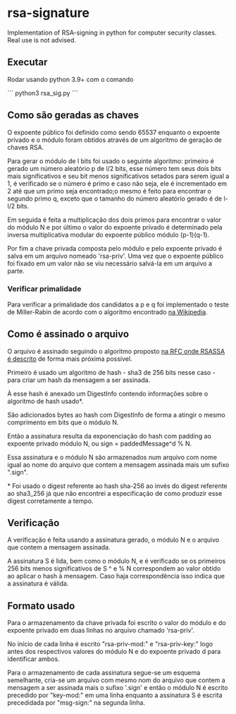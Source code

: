 # rsa-signature

Implementation of RSA-signing in python for computer security classes. Real use is not advised.

## Executar

Rodar usando python 3.9+ com o comando

´´´
python3 rsa_sig.py
´´´

## Como são geradas as chaves

O expoente público foi definido como sendo 65537 enquanto o expoente privado e o módulo foram obtidos através de um algoritmo de geração de chaves RSA.

Para gerar o módulo de l bits foi usado o seguinte algoritmo: primeiro é gerado um número aleatório p de l/2 bits, esse número tem seus dois bits mais significativos e seu bit menos significativos setados para serem igual a 1, é verificado se o número é primo e caso não seja, ele é incrementado em 2 até que um primo seja encontrado;o mesmo é feito para encontrar o segundo primo q, exceto que o tamanho do número aleatório gerado é de l-l/2 bits.

Em seguida é feita a multiplicação dos dois primos para encontrar o valor do módulo N e por último o valor do expoente privado é determinado pela inversa multiplicativa modular do expoente público módulo (p-1)(q-1).

Por fim a chave privada composta pelo módulo e pelo expoente privado é salva em um arquivo nomeado 'rsa-priv'. Uma vez que o expoente público foi fixado em um valor não se viu necessário salvá-la em um arquivo a parte.

### Verificar primalidade

Para verificar a primalidade dos candidatos a p e q foi implementado o teste de Miller-Rabin de acordo com o algoritmo encontrado [na Wikipedia](https://en.wikipedia.org/wiki/Miller%E2%80%93Rabin_primality_test).

## Como é assinado o arquivo

O arquivo é assinado seguindo o algoritmo proposto [na RFC onde RSASSA é descrito](https://datatracker.ietf.org/doc/html/rfc8017#section-8.2.1) de forma mais próxima
possível.

Primeiro é usado um algoritmo de hash - sha3 de 256 bits nesse caso - para criar um hash da mensagem a ser assinada.

À esse hash é anexado um DigestInfo contendo informações sobre o algoritmo de hash usado\*.

São adicionados bytes ao hash com DigestInfo de forma a atingir o mesmo comprimento em bits que o módulo N.

Então a assinatura resulta da exponenciação do hash com padding ao expoente privado módulo N, ou sign = paddedMessage^d % N.

Essa assinatura e o módulo N são armazenados num arquivo com nome igual ao nome do arquivo que contem a mensagem assinada mais um sufixo ".sign".

\* Foi usado o digest referente ao hash sha-256 ao invés do digest referente ao sha3_256 já que não encontrei a
especificação de como produzir esse digest corretamente a tempo.

## Verificação

A verificação é feita usando a assinatura gerado, o módulo N e o arquivo que contem a mensagem assinada.

A assinatura S é lida, bem como o módulo N, e é verificado se os primeiros 256 bits menos significativos de S ^ e % N correspondem ao valor obtido ao aplicar o hash à mensagem. Caso haja correspondência isso indica que a assinatura é válida.

## Formato usado

Para o armazenamento da chave privada foi escrito o valor do módulo e do expoente privado em duas linhas no arquivo chamado 'rsa-priv'.

No início de cada linha é escrito "rsa-priv-mod:" e "rsa-priv-key:" logo antes dos respectivos valores do módulo N e do expoente privado d para identificar ambos.

Para o armazenamento de cada assinatura segue-se um esquema semelhante, cria-se um arquivo com mesmo nom do arquivo que contem a mensagem a ser assinada mais o sufixo '.sign' e então o módulo N é escrito precedido por "key-mod:" em uma linha enquanto a assinatura S é escrita precedidada por "msg-sign:" na segunda linha.
